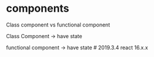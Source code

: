 # components
Class component vs functional component

Class Component -> have state

functional component -> have state # 2019.3.4
react 16.x.x

